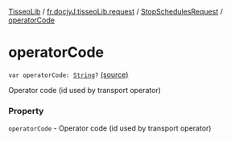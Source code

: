 [TisseoLib](../../index.md) / [fr.docjyJ.tisseoLib.request](../index.md) / [StopSchedulesRequest](index.md) / [operatorCode](./operator-code.md)

# operatorCode

`var operatorCode: `[`String`](https://kotlinlang.org/api/latest/jvm/stdlib/kotlin/-string/index.html)`?` [(source)](https://github.com/docjyJ/TisseoLib/tree/master/src/main/kotlin/fr/docjyJ/tisseoLib/request/StopSchedulesRequest.kt#L29)

Operator code (id used by transport operator)

### Property

`operatorCode` - Operator code (id used by transport operator)
